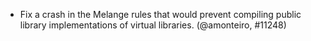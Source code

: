 - Fix a crash in the Melange rules that would prevent compiling public library
  implementations of virtual libraries. (@amonteiro, #11248)

